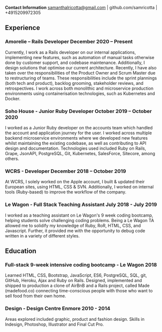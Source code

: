 **Contact Information**
samanthalricotta@gmail.com | github.com/samricotta | +4915209972305

## Experience
### Amorelie – Rails Developer December 2020 – Present	
Currently, I work as a Rails developer on our internal applications, implementing new features, such as automation of manual tasks otherwise done by customer support, and codebase maintenance. Additionally, I design solutions that optimise our current architecture. Recently, I have also taken over the responsibilities of the Product Owner and Scrum Master due to restructuring of teams. These responsibilities include the sprint plannings (both tech and product), backlog grooming, stakeholder reviews, and retrospectives. I work across both monolithic and microservice production environments using containerisation technologies, such as Kubernetes and Docker.

### Soho House - Junior Ruby Developer October 2019 – October 2020			
I worked as a Junior Ruby developer on the accounts team which handled the account and application journey for the user. I worked across multiple backend microservice environments where we developed new features whilst maintaining the existing codebase, as well as contributing to API design and documentation. Technologies used included Ruby on Rails, Grape, JsonAPI, PostgreSQL, Git, Kubernetes, SalesForce, Sitecore, among others.

### WCRS - Developer December 2018 – October 2019
At WCRS, I solely worked on the Apple account, I built & updated their European sites, using HTML, CSS & SVN. Additionally, I worked on internal tools (Ruby-based) to improve the workflow of the company.

### Le Wagon - Full Stack Teaching Assistant July 2018 - July 2019
I worked as a teaching assistant on Le Wagon's 9 week coding bootcamp, helping students solve challenging coding problems. Being a Le Wagon TA allowed me to solidify my knowledge of Ruby, RoR, HTML, CSS, and Javascript. Further, it provided me with the opportunity to debug code written in a variety of different styles.

## Education

### Full-stack 9-week intensive coding bootcamp - Le Wagon 2018
Learned HTML, CSS, Bootstrap, JavaScript, ES6, PostgreSQL, SQL, git, GitHub, Heroku, Ajax and Ruby on Rails. Designed, implemented and shipped to production a clone of AirBnB and a Rails project, called Made (madefood.co) connecting time-conscious people with those who want to sell food from their own home.

### Design - Design Centre Enmore 2010 - 2014
Areas explored included graphic, product and fashion design. Skills in Indesign, Photoshop, Illustrator and Final Cut Pro. 
				


